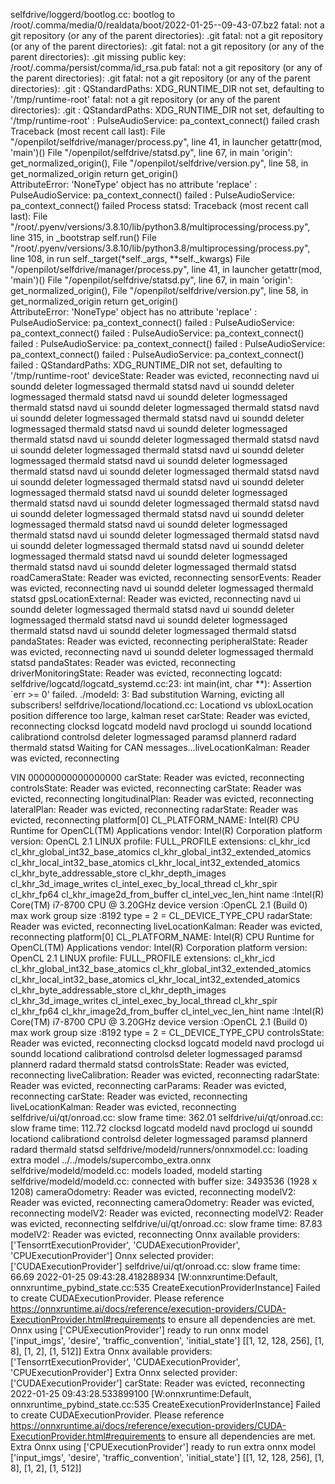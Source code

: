 selfdrive/loggerd/bootlog.cc: bootlog to /root/.comma/media/0/realdata/boot/2022-01-25--09-43-07.bz2
fatal: not a git repository (or any of the parent directories): .git
fatal: not a git repository (or any of the parent directories): .git
fatal: not a git repository (or any of the parent directories): .git
missing public key: /root/.comma/persist/comma/id_rsa.pub
fatal: not a git repository (or any of the parent directories): .git
fatal: not a git repository (or any of the parent directories): .git
: QStandardPaths: XDG_RUNTIME_DIR not set, defaulting to '/tmp/runtime-root'
fatal: not a git repository (or any of the parent directories): .git
: QStandardPaths: XDG_RUNTIME_DIR not set, defaulting to '/tmp/runtime-root'
: PulseAudioService: pa_context_connect() failed
crash
Traceback (most recent call last):
  File "/openpilot/selfdrive/manager/process.py", line 41, in launcher
    getattr(mod, 'main')()
  File "/openpilot/selfdrive/statsd.py", line 67, in main
    'origin': get_normalized_origin(),
  File "/openpilot/selfdrive/version.py", line 58, in get_normalized_origin
    return get_origin()\
AttributeError: 'NoneType' object has no attribute 'replace'
: PulseAudioService: pa_context_connect() failed
: PulseAudioService: pa_context_connect() failed
Process statsd:
Traceback (most recent call last):
  File "/root/.pyenv/versions/3.8.10/lib/python3.8/multiprocessing/process.py", line 315, in _bootstrap
    self.run()
  File "/root/.pyenv/versions/3.8.10/lib/python3.8/multiprocessing/process.py", line 108, in run
    self._target(*self._args, **self._kwargs)
  File "/openpilot/selfdrive/manager/process.py", line 41, in launcher
    getattr(mod, 'main')()
  File "/openpilot/selfdrive/statsd.py", line 67, in main
    'origin': get_normalized_origin(),
  File "/openpilot/selfdrive/version.py", line 58, in get_normalized_origin
    return get_origin()\
AttributeError: 'NoneType' object has no attribute 'replace'
: PulseAudioService: pa_context_connect() failed
: PulseAudioService: pa_context_connect() failed
: PulseAudioService: pa_context_connect() failed
: PulseAudioService: pa_context_connect() failed
: PulseAudioService: pa_context_connect() failed
: PulseAudioService: pa_context_connect() failed
: QStandardPaths: XDG_RUNTIME_DIR not set, defaulting to '/tmp/runtime-root'
deviceState: Reader was evicted, reconnecting
navd ui soundd deleter logmessaged thermald statsd
navd ui soundd deleter logmessaged thermald statsd
navd ui soundd deleter logmessaged thermald statsd
navd ui soundd deleter logmessaged thermald statsd
navd ui soundd deleter logmessaged thermald statsd
navd ui soundd deleter logmessaged thermald statsd
navd ui soundd deleter logmessaged thermald statsd
navd ui soundd deleter logmessaged thermald statsd
navd ui soundd deleter logmessaged thermald statsd
navd ui soundd deleter logmessaged thermald statsd
navd ui soundd deleter logmessaged thermald statsd
navd ui soundd deleter logmessaged thermald statsd
navd ui soundd deleter logmessaged thermald statsd
navd ui soundd deleter logmessaged thermald statsd
navd ui soundd deleter logmessaged thermald statsd
navd ui soundd deleter logmessaged thermald statsd
navd ui soundd deleter logmessaged thermald statsd
navd ui soundd deleter logmessaged thermald statsd
navd ui soundd deleter logmessaged thermald statsd
navd ui soundd deleter logmessaged thermald statsd
navd ui soundd deleter logmessaged thermald statsd
navd ui soundd deleter logmessaged thermald statsd
navd ui soundd deleter logmessaged thermald statsd
navd ui soundd deleter logmessaged thermald statsd
roadCameraState: Reader was evicted, reconnecting
sensorEvents: Reader was evicted, reconnecting
navd ui soundd deleter logmessaged thermald statsd
gpsLocationExternal: Reader was evicted, reconnecting
navd ui soundd deleter logmessaged thermald statsd
navd ui soundd deleter logmessaged thermald statsd
navd ui soundd deleter logmessaged thermald statsd
navd ui soundd deleter logmessaged thermald statsd
pandaStates: Reader was evicted, reconnecting
peripheralState: Reader was evicted, reconnecting
navd ui soundd deleter logmessaged thermald statsd
pandaStates: Reader was evicted, reconnecting
driverMonitoringState: Reader was evicted, reconnecting
logcatd: selfdrive/logcatd/logcatd_systemd.cc:23: int main(int, char **): Assertion `err >= 0' failed.
./modeld: 3: Bad substitution
Warning, evicting all subscribers!
selfdrive/locationd/locationd.cc: Locationd vs ubloxLocation position difference too large, kalman reset
carState: Reader was evicted, reconnecting
clocksd logcatd modeld navd proclogd ui soundd locationd calibrationd controlsd deleter logmessaged paramsd plannerd radard thermald statsd
Waiting for CAN messages...liveLocationKalman: Reader was evicted, reconnecting

VIN 00000000000000000
carState: Reader was evicted, reconnecting
controlsState: Reader was evicted, reconnecting
carState: Reader was evicted, reconnecting
longitudinalPlan: Reader was evicted, reconnecting
lateralPlan: Reader was evicted, reconnecting
radarState: Reader was evicted, reconnecting
platform[0] CL_PLATFORM_NAME: Intel(R) CPU Runtime for OpenCL(TM) Applications
vendor: Intel(R) Corporation
platform version: OpenCL 2.1 LINUX
profile: FULL_PROFILE
extensions: cl_khr_icd cl_khr_global_int32_base_atomics cl_khr_global_int32_extended_atomics cl_khr_local_int32_base_atomics cl_khr_local_int32_extended_atomics cl_khr_byte_addressable_store cl_khr_depth_images cl_khr_3d_image_writes cl_intel_exec_by_local_thread cl_khr_spir cl_khr_fp64 cl_khr_image2d_from_buffer cl_intel_vec_len_hint 
name :Intel(R) Core(TM) i7-8700 CPU @ 3.20GHz
device version :OpenCL 2.1 (Build 0)
max work group size :8192
type = 2 = CL_DEVICE_TYPE_CPU
radarState: Reader was evicted, reconnecting
liveLocationKalman: Reader was evicted, reconnecting
platform[0] CL_PLATFORM_NAME: Intel(R) CPU Runtime for OpenCL(TM) Applications
vendor: Intel(R) Corporation
platform version: OpenCL 2.1 LINUX
profile: FULL_PROFILE
extensions: cl_khr_icd cl_khr_global_int32_base_atomics cl_khr_global_int32_extended_atomics cl_khr_local_int32_base_atomics cl_khr_local_int32_extended_atomics cl_khr_byte_addressable_store cl_khr_depth_images cl_khr_3d_image_writes cl_intel_exec_by_local_thread cl_khr_spir cl_khr_fp64 cl_khr_image2d_from_buffer cl_intel_vec_len_hint 
name :Intel(R) Core(TM) i7-8700 CPU @ 3.20GHz
device version :OpenCL 2.1 (Build 0)
max work group size :8192
type = 2 = CL_DEVICE_TYPE_CPU
controlsState: Reader was evicted, reconnecting
clocksd logcatd modeld navd proclogd ui soundd locationd calibrationd controlsd deleter logmessaged paramsd plannerd radard thermald statsd
controlsState: Reader was evicted, reconnecting
liveCalibration: Reader was evicted, reconnecting
radarState: Reader was evicted, reconnecting
carParams: Reader was evicted, reconnecting
carState: Reader was evicted, reconnecting
liveLocationKalman: Reader was evicted, reconnecting
selfdrive/ui/qt/onroad.cc: slow frame time: 362.01
selfdrive/ui/qt/onroad.cc: slow frame time: 112.72
clocksd logcatd modeld navd proclogd ui soundd locationd calibrationd controlsd deleter logmessaged paramsd plannerd radard thermald statsd
selfdrive/modeld/runners/onnxmodel.cc: loading extra model ../../models/supercombo_extra.onnx
selfdrive/modeld/modeld.cc: models loaded, modeld starting
selfdrive/modeld/modeld.cc: connected with buffer size: 3493536 (1928 x 1208)
cameraOdometry: Reader was evicted, reconnecting
modelV2: Reader was evicted, reconnecting
cameraOdometry: Reader was evicted, reconnecting
modelV2: Reader was evicted, reconnecting
modelV2: Reader was evicted, reconnecting
selfdrive/ui/qt/onroad.cc: slow frame time: 87.83
modelV2: Reader was evicted, reconnecting
Onnx available providers:  ['TensorrtExecutionProvider', 'CUDAExecutionProvider', 'CPUExecutionProvider']
Onnx selected provider:  ['CUDAExecutionProvider']
selfdrive/ui/qt/onroad.cc: slow frame time: 66.69
2022-01-25 09:43:28.418288934 [W:onnxruntime:Default, onnxruntime_pybind_state.cc:535 CreateExecutionProviderInstance] Failed to create CUDAExecutionProvider. Please reference https://onnxruntime.ai/docs/reference/execution-providers/CUDA-ExecutionProvider.html#requirements to ensure all dependencies are met.
Onnx using  ['CPUExecutionProvider']
ready to run onnx model ['input_imgs', 'desire', 'traffic_convention', 'initial_state'] [[1, 12, 128, 256], [1, 8], [1, 2], [1, 512]]
Extra Onnx available providers:  ['TensorrtExecutionProvider', 'CUDAExecutionProvider', 'CPUExecutionProvider']
Extra Onnx selected provider:  ['CUDAExecutionProvider']
carState: Reader was evicted, reconnecting
2022-01-25 09:43:28.533899100 [W:onnxruntime:Default, onnxruntime_pybind_state.cc:535 CreateExecutionProviderInstance] Failed to create CUDAExecutionProvider. Please reference https://onnxruntime.ai/docs/reference/execution-providers/CUDA-ExecutionProvider.html#requirements to ensure all dependencies are met.
Extra Onnx using  ['CPUExecutionProvider']
ready to run extra onnx model ['input_imgs', 'desire', 'traffic_convention', 'initial_state'] [[1, 12, 128, 256], [1, 8], [1, 2], [1, 512]]
